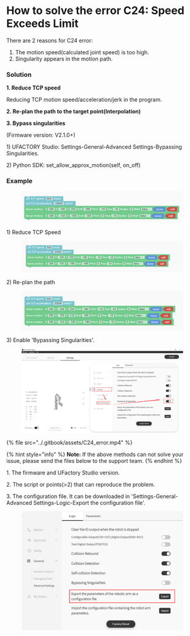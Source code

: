 # How to solve the error C24: Speed Exceeds Limit

There are 2 reasons for C24 error:

1. The motion speed(calculated joint speed) is too high.
2. Singularity appears in the motion path.

### **Solution**

**1. Reduce TCP speed**

Reducing TCP motion speed/acceleration/jerk in the program.

**2. Re-plan the path to the target point(Interpolation)**

**3. Bypass singularities**

(Firmware version: V2.1.0+)

1\) UFACTORY Studio: Settings-General-Advanced Settings-Bypassing Singularities.

2\) Python SDK: set\_allow\_approx\_motion(self, on\_off)

### **Example**

<figure><img src="../.gitbook/assets/image (1) (1) (1) (1).png" alt=""><figcaption></figcaption></figure>

1\) Reduce TCP Speed

<figure><img src="../.gitbook/assets/image (3).png" alt=""><figcaption></figcaption></figure>

2\) Re-plan the path

<figure><img src="../.gitbook/assets/image (4).png" alt=""><figcaption></figcaption></figure>

3\) Enable 'Bypassing Singularities'.

<figure><img src="../.gitbook/assets/image (1) (1) (1).png" alt=""><figcaption></figcaption></figure>

{% file src="../.gitbook/assets/C24_error.mp4" %}



{% hint style="info" %}
**Note:** If the above methods can not solve your issue, please send the files below to the support team.
{% endhint %}

1\. The firmware and UFactory Studio version.

2\. The script or points(>2) that can reproduce the problem.

3\. The configuration file. It can be downloaded in 'Settings-General-Advanced Settings-Logic-Export the configuration file'.

<figure><img src="../.gitbook/assets/image (1) (1).png" alt=""><figcaption></figcaption></figure>
